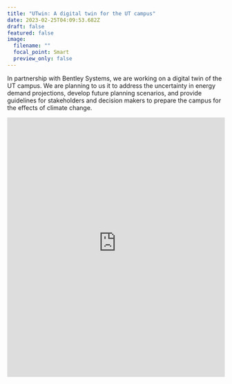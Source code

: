 ```yaml
---
title: "UTwin: A digital twin for the UT campus"
date: 2023-02-25T04:09:53.682Z
draft: false
featured: false
image:
  filename: ""
  focal_point: Smart
  preview_only: false
---
```

In partnership with Bentley Systems, we are working on a digital twin of the UT campus. We are planning to us it to address the uncertainty in energy demand projections, develop future planning scenarios, and provide guidelines for stakeholders and decision makers to prepare the campus for the effects of climate change.


<iframe src='https://us.opencitiesplanner.bentley.com/university-of-texas/utwin' style='height:600px; width: 100%; border:0; margin:0;'></iframe>